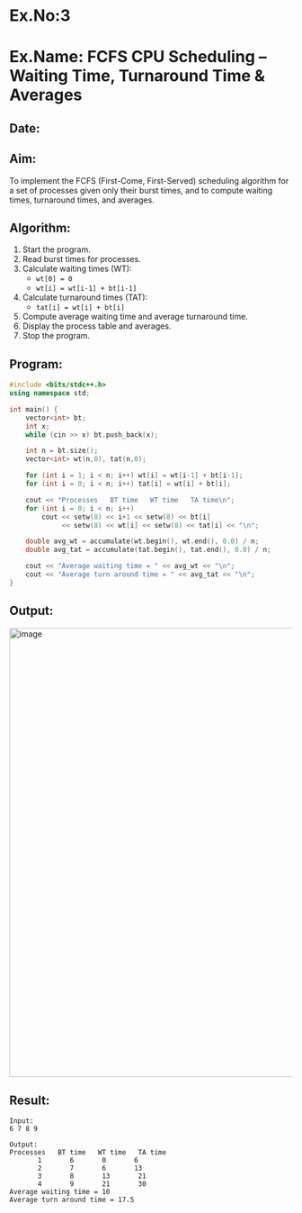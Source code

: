 # Ex.No:3  
# Ex.Name: FCFS CPU Scheduling – Waiting Time, Turnaround Time & Averages  

## Date:  

## Aim:  
To implement the FCFS (First-Come, First-Served) scheduling algorithm for a set of processes given only their burst times, and to compute waiting times, turnaround times, and averages.  

## Algorithm:  
1. Start the program.  
2. Read burst times for processes.  
3. Calculate waiting times (WT):  
   - `wt[0] = 0`  
   - `wt[i] = wt[i-1] + bt[i-1]`  
4. Calculate turnaround times (TAT):  
   - `tat[i] = wt[i] + bt[i]`  
5. Compute average waiting time and average turnaround time.  
6. Display the process table and averages.  
7. Stop the program.  

## Program:
```cpp
#include <bits/stdc++.h>
using namespace std;

int main() {
    vector<int> bt;
    int x;
    while (cin >> x) bt.push_back(x);

    int n = bt.size();
    vector<int> wt(n,0), tat(n,0);

    for (int i = 1; i < n; i++) wt[i] = wt[i-1] + bt[i-1];
    for (int i = 0; i < n; i++) tat[i] = wt[i] + bt[i];

    cout << "Processes   BT time   WT time   TA time\n";
    for (int i = 0; i < n; i++)
        cout << setw(8) << i+1 << setw(8) << bt[i] 
             << setw(8) << wt[i] << setw(8) << tat[i] << "\n";

    double avg_wt = accumulate(wt.begin(), wt.end(), 0.0) / n;
    double avg_tat = accumulate(tat.begin(), tat.end(), 0.0) / n;

    cout << "Average waiting time = " << avg_wt << "\n";
    cout << "Average turn around time = " << avg_tat << "\n";
}
```

## Output:
<img width="861" height="798" alt="image" src="https://github.com/user-attachments/assets/cb196cd3-2dee-476f-9ccb-9adf5024f0be" />

## Result:
```
Input:
6 7 8 9

Output:
Processes   BT time   WT time   TA time
       1       6       0       6
       2       7       6       13
       3       8       13       21
       4       9       21       30
Average waiting time = 10
Average turn around time = 17.5
```
